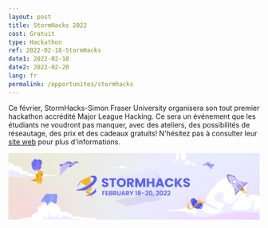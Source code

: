 ```yaml
---
layout: post
title: StormHacks 2022
cost: Gratuit
type: Hackathon
ref: 2022-02-18-StormHacks
date1: 2022-02-18
date2: 2022-02-20
lang: fr
permalink: /opportunites/stormhacks
---
```


Ce février, StormHacks-Simon Fraser University organisera son tout premier hackathon accrédité Major League Hacking. Ce sera un événement que les étudiants ne voudront pas manquer, avec des ateliers, des possibilités de réseautage, des prix et des cadeaux gratuits! N'hésitez pas à consulter leur <a href="https://stormhacks.com/">site web</a> pour plus d'informations.

<div style="text-align:center"><img src="../images/opportunities/stormhacks2022.png"/></div>